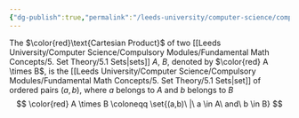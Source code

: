 ```yaml
---
{"dg-publish":true,"permalink":"/leeds-university/computer-science/compulsory-modules/fundamental-math-concepts/5-set-theory/definitions/definition-5-16-cartesian-product-of-two-sets/","tags":["Definition"]}
---
```


The $\color{red}\text{Cartesian Product}$ of two [[Leeds University/Computer Science/Compulsory Modules/Fundamental Math Concepts/5. Set Theory/5.1 Sets\|sets]] $A$, $B$, denoted by $\color{red} A \times B$, is the [[Leeds University/Computer Science/Compulsory Modules/Fundamental Math Concepts/5. Set Theory/5.1 Sets\|set]] of ordered pairs $(a, b)$, where $a$ belongs to $A$ and $b$ belongs to $B$
$$
\color{red}
A \times B \coloneqq \set{(a,b)\ |\ a \in A\ and\ b \in B}
$$
